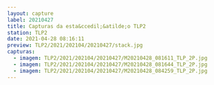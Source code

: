 ```yaml
---
layout: capture
label: 20210427
title: Capturas da esta&ccedil;&atilde;o TLP2
station: TLP2
date: 2021-04-28 08:16:11
preview: TLP2/2021/202104/20210427/stack.jpg
capturas:
  - imagem: TLP2/2021/202104/20210427/M20210428_081611_TLP_2P.jpg
  - imagem: TLP2/2021/202104/20210427/M20210428_081644_TLP_2P.jpg
  - imagem: TLP2/2021/202104/20210427/M20210428_084259_TLP_2P.jpg
---
```

